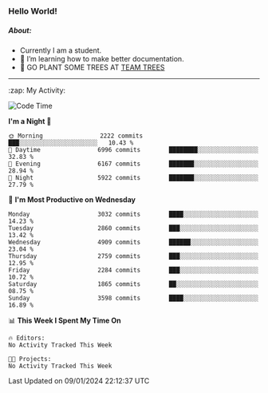 ### Hello World!

##### About:
- Currently I am a student.
- 🌱 I’m learning how to make better documentation.
- 🌱 GO PLANT SOME TREES AT [TEAM TREES](https://teamtrees.org/)

---
  <summary>:zap: My Activity:</summary>
  
<!--START_SECTION:waka-->
![Code Time](http://img.shields.io/badge/Code%20Time-1%2C268%20hrs%2025%20mins-blue)

**I'm a Night 🦉** 

```text
🌞 Morning                2222 commits        ███░░░░░░░░░░░░░░░░░░░░░░   10.43 % 
🌆 Daytime                6996 commits        ████████░░░░░░░░░░░░░░░░░   32.83 % 
🌃 Evening                6167 commits        ███████░░░░░░░░░░░░░░░░░░   28.94 % 
🌙 Night                  5922 commits        ███████░░░░░░░░░░░░░░░░░░   27.79 % 
```
📅 **I'm Most Productive on Wednesday** 

```text
Monday                   3032 commits        ████░░░░░░░░░░░░░░░░░░░░░   14.23 % 
Tuesday                  2860 commits        ███░░░░░░░░░░░░░░░░░░░░░░   13.42 % 
Wednesday                4909 commits        ██████░░░░░░░░░░░░░░░░░░░   23.04 % 
Thursday                 2759 commits        ███░░░░░░░░░░░░░░░░░░░░░░   12.95 % 
Friday                   2284 commits        ███░░░░░░░░░░░░░░░░░░░░░░   10.72 % 
Saturday                 1865 commits        ██░░░░░░░░░░░░░░░░░░░░░░░   08.75 % 
Sunday                   3598 commits        ████░░░░░░░░░░░░░░░░░░░░░   16.89 % 
```


📊 **This Week I Spent My Time On** 

```text
🔥 Editors: 
No Activity Tracked This Week

🐱‍💻 Projects: 
No Activity Tracked This Week
```


 Last Updated on 09/01/2024 22:12:37 UTC
<!--END_SECTION:waka-->
